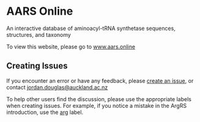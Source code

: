 # AARS Online

An interactive database of aminoacyl-tRNA synthetase sequences, structures, and taxonomy


To view this website, please go to www.aars.online



## Creating Issues

If you encounter an error or have any feedback, please [create an issue](https://github.com/aarsonline/aarsonline.github.io/issues), or contact jordan.douglas@auckland.ac.nz


To help other users find the discussion, please use the appropriate labels when creating issues. For example, if you notice a mistake in the ArgRS introduction, use the [arg](https://github.com/aarsonline/aarsonline.github.io/labels/arg) label.


